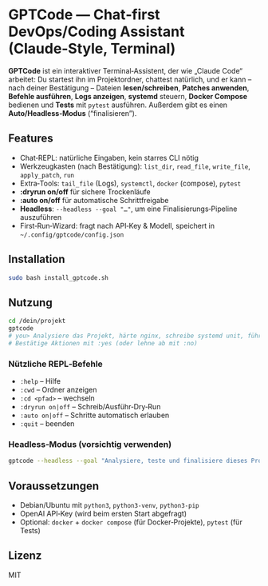 # GPTCode — Chat‑first DevOps/Coding Assistant (Claude‑Style, Terminal)

**GPTCode** ist ein interaktiver Terminal‑Assistent, der wie „Claude Code“ arbeitet:
Du startest ihn im Projektordner, chattest natürlich, und er kann – nach deiner Bestätigung –
Dateien **lesen/schreiben**, **Patches anwenden**, **Befehle ausführen**, **Logs anzeigen**,
**systemd** steuern, **Docker Compose** bedienen und **Tests** mit `pytest` ausführen.
Außerdem gibt es einen **Auto/Headless‑Modus** (“finalisieren”).

## Features
- Chat‑REPL: natürliche Eingaben, kein starres CLI nötig
- Werkzeugkasten (nach Bestätigung): `list_dir`, `read_file`, `write_file`, `apply_patch`, `run`
- Extra‑Tools: `tail_file` (Logs), `systemctl`, `docker` (compose), `pytest`
- **:dryrun on/off** für sichere Trockenläufe
- **:auto on/off** für automatische Schrittfreigabe
- **Headless**: `--headless --goal "…"`, um eine Finalisierungs‑Pipeline auszuführen
- First‑Run‑Wizard: fragt nach API‑Key & Modell, speichert in `~/.config/gptcode/config.json`

## Installation
```bash
sudo bash install_gptcode.sh
```

## Nutzung
```bash
cd /dein/projekt
gptcode
# you> Analysiere das Projekt, härte nginx, schreibe systemd unit, führe Tests aus.
# Bestätige Aktionen mit :yes (oder lehne ab mit :no)
```

### Nützliche REPL‑Befehle
- `:help` – Hilfe
- `:cwd` – Ordner anzeigen
- `:cd <pfad>` – wechseln
- `:dryrun on|off` – Schreib/Ausführ‑Dry‑Run
- `:auto on|off` – Schritte automatisch erlauben
- `:quit` – beenden

### Headless‑Modus (vorsichtig verwenden)
```bash
gptcode --headless --goal "Analysiere, teste und finalisiere dieses Projekt (systemd, Nginx, Docker, PyTest)."
```

## Voraussetzungen
- Debian/Ubuntu mit `python3`, `python3-venv`, `python3-pip`
- OpenAI API‑Key (wird beim ersten Start abgefragt)
- Optional: `docker` + `docker compose` (für Docker‑Projekte), `pytest` (für Tests)

## Lizenz
MIT
